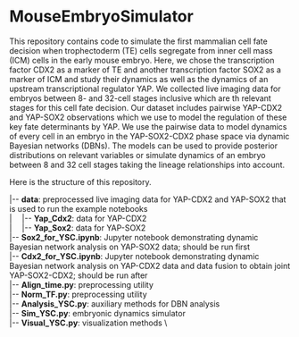 # MouseEmbryoSimulator
This repository contains code to simulate the first mammalian cell fate decision when trophectoderm (TE) cells segregate from inner cell mass (ICM) cells in the early mouse embryo. Here, we chose the transcription factor CDX2 as a marker of TE and another transcription factor SOX2 as a marker of ICM and study their dynamics as well as the dynamics of an upstream transcriptional regulator YAP. We collected live imaging data for embryos between 8- and 32-cell stages inclusive which are th relevant stages for this cell fate decision. Our dataset includes pairwise YAP-CDX2 and YAP-SOX2 observations which we use to model the regulation of these key fate determinants by YAP. We use the pairwise data to model dynamics of every cell in an embryo in the YAP-SOX2-CDX2 phase space via dynamic Bayesian networks (DBNs). The models can be used to provide posterior distributions on relevant variables or simulate dynamics of an embryo between 8 and 32 cell stages taking the lineage relationships into account. 

Here is the structure of this repository.

|-- **data**: preprocessed live imaging data for YAP-CDX2 and YAP-SOX2 that is used to run the example notebooks \
|&emsp; |-- **Yap_Cdx2**: data for YAP-CDX2 \
|&emsp; |-- **Yap_Sox2**: data for YAP-SOX2 \
|-- **Sox2_for_YSC.ipynb**: Jupyter notebook demonstrating dynamic Bayesian network analysis on YAP-SOX2 data; should be run first \
|-- **Cdx2_for_YSC.ipynb**: Jupyter notebook demonstrating dynamic Bayesian network analysis on YAP-CDX2 data and data fusion to obtain joint YAP-SOX2-CDX2; should be run after  \
|-- **Align_time.py**: preprocessing utility \
|-- **Norm_TF.py**: preprocessing utility \
|-- **Analysis_YSC.py**: auxiliary methods for DBN analysis \
|-- **Sim_YSC.py**: embryonic dynamics simulator \
|-- **Visual_YSC.py**: visualization methods \


